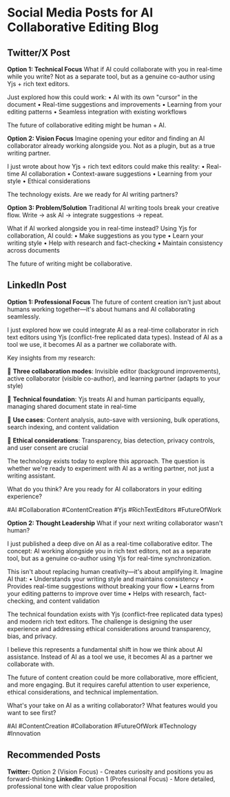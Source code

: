 # Social Media Posts for AI Collaborative Editing Blog

## Twitter/X Post

**Option 1: Technical Focus**
What if AI could collaborate with you in real-time while you write? Not as a separate tool, but as a genuine co-author using Yjs + rich text editors.

Just explored how this could work:
• AI with its own "cursor" in the document
• Real-time suggestions and improvements
• Learning from your editing patterns
• Seamless integration with existing workflows

The future of collaborative editing might be human + AI.

**Option 2: Vision Focus**
Imagine opening your editor and finding an AI collaborator already working alongside you. Not as a plugin, but as a true writing partner.

I just wrote about how Yjs + rich text editors could make this reality:
• Real-time AI collaboration
• Context-aware suggestions
• Learning from your style
• Ethical considerations

The technology exists. Are we ready for AI writing partners?

**Option 3: Problem/Solution**
Traditional AI writing tools break your creative flow. Write → ask AI → integrate suggestions → repeat.

What if AI worked alongside you in real-time instead? Using Yjs for collaboration, AI could:
• Make suggestions as you type
• Learn your writing style
• Help with research and fact-checking
• Maintain consistency across documents

The future of writing might be collaborative.

## LinkedIn Post

**Option 1: Professional Focus**
The future of content creation isn't just about humans working together—it's about humans and AI collaborating seamlessly.

I just explored how we could integrate AI as a real-time collaborator in rich text editors using Yjs (conflict-free replicated data types). Instead of AI as a tool we use, it becomes AI as a partner we collaborate with.

Key insights from my research:

🔹 **Three collaboration modes**: Invisible editor (background improvements), active collaborator (visible co-author), and learning partner (adapts to your style)

🔹 **Technical foundation**: Yjs treats AI and human participants equally, managing shared document state in real-time

🔹 **Use cases**: Content analysis, auto-save with versioning, bulk operations, search indexing, and content validation

🔹 **Ethical considerations**: Transparency, bias detection, privacy controls, and user consent are crucial

The technology exists today to explore this approach. The question is whether we're ready to experiment with AI as a writing partner, not just a writing assistant.

What do you think? Are you ready for AI collaborators in your editing experience?

#AI #Collaboration #ContentCreation #Yjs #RichTextEditors #FutureOfWork

**Option 2: Thought Leadership**
What if your next writing collaborator wasn't human?

I just published a deep dive on AI as a real-time collaborative editor. The concept: AI working alongside you in rich text editors, not as a separate tool, but as a genuine co-author using Yjs for real-time synchronization.

This isn't about replacing human creativity—it's about amplifying it. Imagine AI that:
• Understands your writing style and maintains consistency
• Provides real-time suggestions without breaking your flow
• Learns from your editing patterns to improve over time
• Helps with research, fact-checking, and content validation

The technical foundation exists with Yjs (conflict-free replicated data types) and modern rich text editors. The challenge is designing the user experience and addressing ethical considerations around transparency, bias, and privacy.

I believe this represents a fundamental shift in how we think about AI assistance. Instead of AI as a tool we use, it becomes AI as a partner we collaborate with.

The future of content creation could be more collaborative, more efficient, and more engaging. But it requires careful attention to user experience, ethical considerations, and technical implementation.

What's your take on AI as a writing collaborator? What features would you want to see first?

#AI #ContentCreation #Collaboration #FutureOfWork #Technology #Innovation

## Recommended Posts

**Twitter:** Option 2 (Vision Focus) - Creates curiosity and positions you as forward-thinking
**LinkedIn:** Option 1 (Professional Focus) - More detailed, professional tone with clear value proposition
